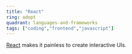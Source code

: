```yaml
---
title: "React"
ring: adopt
quadrant: languages-and-frameworks
tags: ["coding","frontend","javascript"]
---
```


[React](https://reactjs.org/) makes it painless to create interactive UIs.
